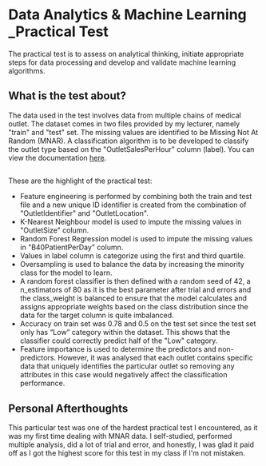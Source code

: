 # Data Analytics & Machine Learning _Practical Test
The practical test is to assess on analytical thinking, initiate appropriate steps for data processing and develop and validate machine learning algorithms.
## What is the test about?
The data used in the test involves data from multiple chains of medical outlet. The dataset comes in two files provided by my lecturer, namely "train" and "test" set. The missing values are identified to be Missing Not At Random (MNAR). A classification algorithm is to be developed to classify the outlet type
based on the "OutletSalesPerHour" column (label). You can view the documentation [here](https://sdtaylorsedu-my.sharepoint.com/:b:/g/personal/limjiajie06_sd_taylors_edu_my/EWMImn5-CNFOh7opQaZj6nQBVGrNkcs8PjfUtRs-HXVF9A?e=sgIlRv).
##
These are the highlight of the practical test:
* Feature engineering is performed by combining both the train and test file and a new unique ID identifier is created from the combination of "OutletIdentifier" and "OutletLocation".
* K-Nearest Neighbour model is used to impute the missing values in "OutletSize" column.
* Random Forest Regression model is used to impute the missing values in "B40PatientPerDay" column.
* Values in label column is categorize using the first and third quartile.
* Oversampling is used to balance the data by increasing the minority class for the model to learn.
* A random forest classifier is then defined with a random seed of 42, a n_estimators of 80 as it is the best parameter after trial and errors and the class_weight is balanced to ensure that the model calculates and assigns appropriate weights based on the class distribution since the data for the target column is quite imbalanced.
* Accuracy on train set was 0.78 and 0.5 on the test set since the test set only has “Low” category within the dataset. This shows that the classifier could correctly predict half of the "Low" category.
* Feature importance is used to determine the predictors and non-predictors. However, it was analysed that each outlet contains specific data that uniquely identifies the 
particular outlet so removing any attributes in this case would negatively affect the classification performance.
##
## Personal Afterthoughts
This particular test was one of the hardest practical test I encountered, as it was my first time dealing with MNAR data. I self-studied, performed multiple analysis, did a lot of trial and error, and honestly, I was glad it paid off as I got the highest score for this test in my class if I'm not mistaken. 

